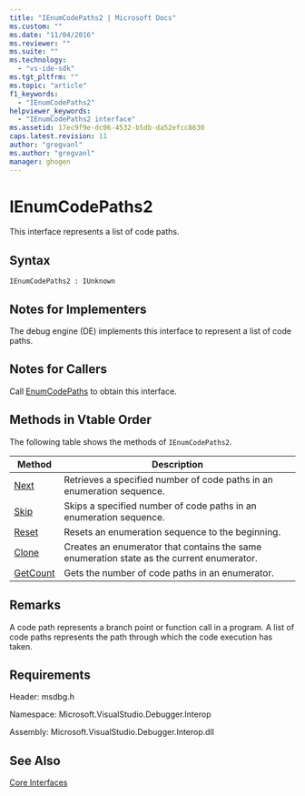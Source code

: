 ```yaml
---
title: "IEnumCodePaths2 | Microsoft Docs"
ms.custom: ""
ms.date: "11/04/2016"
ms.reviewer: ""
ms.suite: ""
ms.technology: 
  - "vs-ide-sdk"
ms.tgt_pltfrm: ""
ms.topic: "article"
f1_keywords: 
  - "IEnumCodePaths2"
helpviewer_keywords: 
  - "IEnumCodePaths2 interface"
ms.assetid: 17ec9f9e-dc06-4532-b5db-da52efcc8630
caps.latest.revision: 11
author: "gregvanl"
ms.author: "gregvanl"
manager: ghogen
---
```

# IEnumCodePaths2
This interface represents a list of code paths.  
  
## Syntax  
  
```  
IEnumCodePaths2 : IUnknown  
```  
  
## Notes for Implementers  
 The debug engine (DE) implements this interface to represent a list of code paths.  
  
## Notes for Callers  
 Call [EnumCodePaths](../../../extensibility/debugger/reference/idebugprogram2-enumcodepaths.md) to obtain this interface.  
  
## Methods in Vtable Order  
 The following table shows the methods of `IEnumCodePaths2`.  
  
|Method|Description|  
|------------|-----------------|  
|[Next](../../../extensibility/debugger/reference/ienumcodepaths2-next.md)|Retrieves a specified number of code paths in an enumeration sequence.|  
|[Skip](../../../extensibility/debugger/reference/ienumcodepaths2-skip.md)|Skips a specified number of code paths in an enumeration sequence.|  
|[Reset](../../../extensibility/debugger/reference/ienumcodepaths2-reset.md)|Resets an enumeration sequence to the beginning.|  
|[Clone](../../../extensibility/debugger/reference/ienumcodepaths2-clone.md)|Creates an enumerator that contains the same enumeration state as the current enumerator.|  
|[GetCount](../../../extensibility/debugger/reference/ienumcodepaths2-getcount.md)|Gets the number of code paths in an enumerator.|  
  
## Remarks  
 A code path represents a branch point or function call in a program. A list of code paths represents the path through which the code execution has taken.  
  
## Requirements  
 Header: msdbg.h  
  
 Namespace: Microsoft.VisualStudio.Debugger.Interop  
  
 Assembly: Microsoft.VisualStudio.Debugger.Interop.dll  
  
## See Also  
 [Core Interfaces](../../../extensibility/debugger/reference/core-interfaces.md)